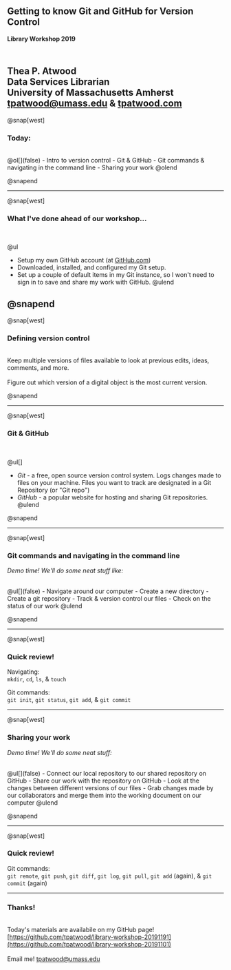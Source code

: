 <!-- https://gitpitch.com/tpatwood/library-workshop-20191101 -->

## Getting to know Git and GitHub for Version Control
**Library Workshop 2019**

<br>Thea P. Atwood
<br>Data Services Librarian 
<br>University of Massachusetts Amherst
<br>[tpatwood@umass.edu](mailto:tpatwood@umass.edu) & [tpatwood.com](http://tpatwood.com)
---
@snap[west]

### Today:
<br>
@ol[](false)
- Intro to version control
- Git & GitHub
- Git commands & navigating in the command line
- Sharing your work
@olend

@snapend

--- 
@snap[west]
### What I've done ahead of our workshop...
<br>

@ul[](false)
- Setup my own GitHub account (at [GitHub.com](https://github.com))
- Downloaded, installed, and configured my Git setup. 
- Set up a couple of default items in my Git instance, so I won't need to sign in to save and share my work with GitHub. 
@ulend

@snapend
---

@snap[west]
### Defining version control

<br>Keep multiple versions of files available to look at previous edits, ideas, comments, and more. 
<br>
<br>Figure out which version of a digital object is the most current version.

@snapend

---

@snap[west]
### Git & GitHub

<br>

@ul[]
- *Git* - a free, open source version control system. Logs changes made to files on your machine. Files you want to track are designated in a Git Repository (or "Git repo")
- *GitHub* - a popular website for hosting and sharing Git repositories. 
@ulend

@snapend

---

@snap[west]
### Git commands and navigating in the command line
_Demo time! We'll do some neat stuff like:_

<br>
@ul[](false)
- Navigate around our computer
- Create a new directory
- Create a git repository
- Track & version control our files
- Check on the status of our work
@ulend

@snapend

--- 

@snap[west]
### Quick review!

Navigating: 
<br>`mkdir`, `cd`, `ls`, & `touch`

Git commands:
<br>`git init`, `git status`, `git add`, & `git commit`

---

@snap[west]
### Sharing your work 

_Demo time! We'll do some neat stuff:_ 

<br>
@ul[](false)
- Connect our local repository to our shared repository on GitHub
- Share our work with the repository on GitHub
- Look at the changes between different versions of our files
- Grab changes made by our collaborators and merge them into the working document on our computer
@ulend

@snapend

---

@snap[west]
### Quick review!

Git commands: 
<br>`git remote`, `git push`, `git diff`, `git log`, `git pull`, `git add` (again), & `git commit` (again) 

---


### Thanks! 

<br> Today's materials are availabile on my GitHub page! [https://github.com/tpatwood/library-workshop-20191191](https://github.com/tpatwood/library-workshop-20191101) 
<br>
<br> Email me! [tpatwood@umass.edu](mailto:tpatwood@umass.edu)


